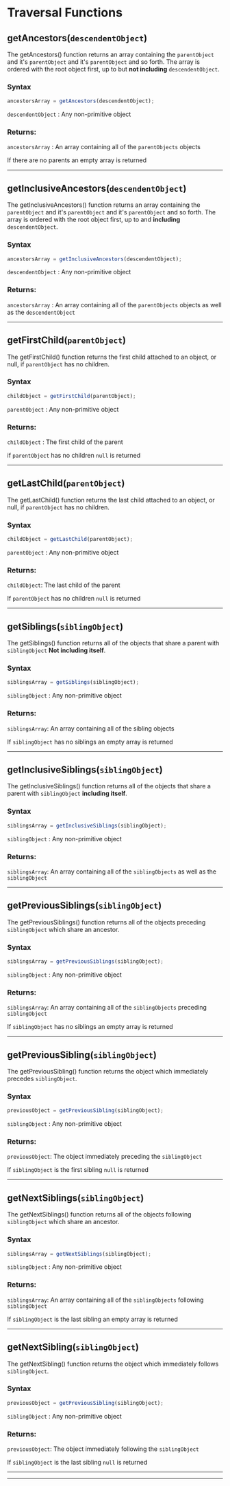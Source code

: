 # Traversal Functions

## getAncestors(`descendentObject`)

The getAncestors() function returns an array containing the `parentObject` and it's `parentObject` and it's `parentObject` and so forth. The array is ordered with the root object first, up to but **not including** `descendentObject`.

### Syntax

```js
ancestorsArray = getAncestors(descendentObject);
```

`descendentObject`
: Any non-primitive object

### Returns:

`ancestorsArray`
: An array containing all of the `parentObjects` objects

If there are no parents an empty array is returned

---

## getInclusiveAncestors(`descendentObject`)

The getInclusiveAncestors() function returns an array containing the `parentObject` and it's `parentObject` and it's `parentObject` and so forth. The array is ordered with the root object first, up to and **including** `descendentObject`.

### Syntax

```js
ancestorsArray = getInclusiveAncestors(descendentObject);
```

`descendentObject`
: Any non-primitive object

### Returns:

`ancestorsArray`
: An array containing all of the `parentObjects` objects as well as the `descendentObject`

---

## getFirstChild(`parentObject`)

The getFirstChild() function returns the first child attached to an object, or null, if `parentObject` has no children.

### Syntax

```js
childObject = getFirstChild(parentObject);
```

`parentObject`
: Any non-primitive object

### Returns:

`childObject`
: The first child of the parent

if `parentObject` has no children `null` is returned

---

## getLastChild(`parentObject`)

The getLastChild() function returns the last child attached to an object, or null, if `parentObject` has no children.

### Syntax

```js
childObject = getLastChild(parentObject);
```

`parentObject`
: Any non-primitive object

### Returns:

`childObject`:
The last child of the parent

If `parentObject` has no children `null` is returned

---

## getSiblings(`siblingObject`)

The getSiblings() function returns all of the objects that share a parent with `siblingObject` **Not including itself**.

### Syntax

```js
siblingsArray = getSiblings(siblingObject);
```

`siblingObject`
: Any non-primitive object

### Returns:

`siblingsArray`:
An array containing all of the sibling objects

If `siblingObject` has no siblings an empty array is returned

---

## getInclusiveSiblings(`siblingObject`)

The getInclusiveSiblings() function returns all of the objects that share a parent with `siblingObject` **including itself**.

### Syntax

```js
siblingsArray = getInclusiveSiblings(siblingObject);
```

`siblingObject`
: Any non-primitive object

### Returns:

`siblingsArray`:
An array containing all of the `siblingObjects` as well as the `siblingObject`

---

## getPreviousSiblings(`siblingObject`)

The getPreviousSiblings() function returns all of the objects preceding `siblingObject` which share an ancestor.

### Syntax

```js
siblingsArray = getPreviousSiblings(siblingObject);
```

`siblingObject`
: Any non-primitive object

### Returns:

`siblingsArray`:
An array containing all of the `siblingObjects` preceding `siblingObject`

If `siblingObject` has no siblings an empty array is returned

---

## getPreviousSibling(`siblingObject`)

The getPreviousSibling() function returns the object which immediately precedes `siblingObject`.

### Syntax

```js
previousObject = getPreviousSibling(siblingObject);
```

`siblingObject`
: Any non-primitive object

### Returns:

`previousObject`:
The object immediately preceding the `siblingObject`

If `siblingObject` is the first sibling `null` is returned

---

## getNextSiblings(`siblingObject`)

The getNextSiblings() function returns all of the objects following `siblingObject` which share an ancestor.

### Syntax

```js
siblingsArray = getNextSiblings(siblingObject);
```

`siblingObject`
: Any non-primitive object

### Returns:

`siblingsArray`:
An array containing all of the `siblingObjects` following `siblingObject`

If `siblingObject` is the last sibling an empty array is returned

---

## getNextSibling(`siblingObject`)

The getNextSibling() function returns the object which immediately follows `siblingObject`.

### Syntax

```js
previousObject = getPreviousSibling(siblingObject);
```

`siblingObject`
: Any non-primitive object

### Returns:

`previousObject`:
The object immediately following the `siblingObject`

If `siblingObject` is the last sibling `null` is returned

---

---
